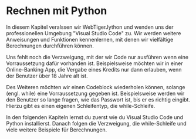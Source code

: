﻿# Rechnen mit Python

In diesem Kapitel veralssen wir WebTigerJython und
wenden uns der professionellen Umgebung "Visual Studio Code" zu.
Wir werden weitere Anweisungen und Funktionen kennenlernen,
mit denen wir vielfältige Berechnungen durchführen können.

Uns fehlt noch die Verzweigung, mit der wir Code nur ausführen
wenn eine Vorraussetzung dafür vorhanden ist.
Beispielsweise möchten wir in einer Online-Banking App,
die Vergabe eines Kredits nur dann erlauben,
wenn der Benutzer über 18 Jahre alt ist.

Des Weiteren möchten wir einen Codeblock wiederholen können,
solange (engl. while) eine Vorraussetzung gegeben ist.
Beispielsweise werden wir den Benutzer so lange fragen,
wie das Passwort ist, bis er es richtig eingibt.
Hierzu gibt es einen eigenen Schleifentyp, die while-Schleife.

In den folgenden Kapiteln lernst du zuerst wie du
Visual Studio Code und Python installierst.
Danach folgen die Verzweigung, die while-Schleife
und viele weitere Beispiele für Berechnungen.


